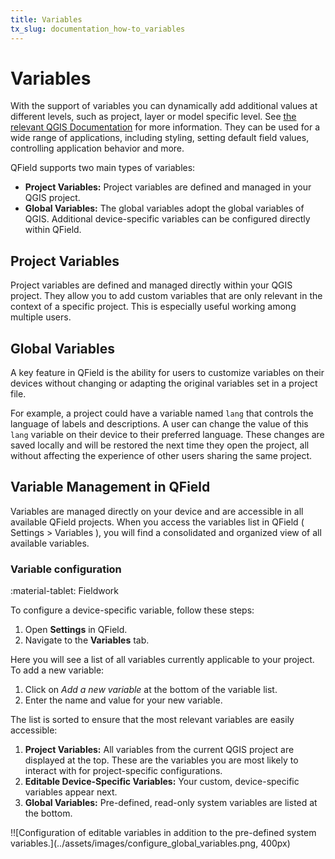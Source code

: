 ```yaml
---
title: Variables
tx_slug: documentation_how-to_variables
---
```


# Variables

With the support of variables you can dynamically add additional values at different levels, such as project, layer or model specific level.
See [the relevant QGIS Documentation](https://docs.qgis.org/3.40/en/docs/user_manual/introduction/general_tools.html#storing-values-in-variables) for more information.
They can be used for a wide range of applications, including styling, setting default field values, controlling application behavior and more.

QField supports two main types of variables:

- **Project Variables:** Project variables are defined and managed in your QGIS project.
- **Global Variables:** The global variables adopt the global variables of QGIS. Additional device-specific variables can be configured directly within QField.

## Project Variables

Project variables are defined and managed directly within your QGIS project.
They allow you to add custom variables that are only relevant in the context of a specific project.
This is especially useful working among multiple users.

## Global Variables

A key feature in QField is the ability for users to customize variables on their devices without changing or adapting the original variables set in a project file.

For example, a project could have a variable named `lang` that controls the language of labels and descriptions.
A user can change the value of this `lang` variable on their device to their preferred language.
These changes are saved locally and will be restored the next time they open the project, all without affecting the experience of other users sharing the same project.

## Variable Management in QField

Variables are managed directly on your device and are accessible in all available QField projects.
When you access the variables list in QField ( Settings > Variables ), you will find a consolidated and organized view of all available variables.

### Variable configuration

:material-tablet: Fieldwork

To configure a device-specific variable, follow these steps:

1. Open **Settings** in QField.
2. Navigate to the **Variables** tab.

Here you will see a list of all variables currently applicable to your project.
To add a new variable:

1. Click on *Add a new variable* at the bottom of the variable list.
2. Enter the name and value for your new variable.

The list is sorted to ensure that the most relevant variables are easily accessible:

1. **Project Variables:** All variables from the current QGIS project are displayed at the top.
These are the variables you are most likely to interact with for project-specific configurations.
2. **Editable Device-Specific Variables:** Your custom, device-specific variables appear next.
3. **Global Variables:** Pre-defined, read-only system variables are listed at the bottom.

!![Configuration of editable variables in addition to the
pre-defined system variables.](../assets/images/configure_global_variables.png, 400px)
